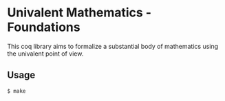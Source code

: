 Univalent Mathematics - Foundations
===================================

This coq library aims to formalize a substantial body of mathematics using the
univalent point of view.


## Usage

```bash
$ make
```
